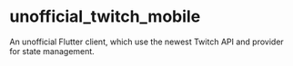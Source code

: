 # unofficial_twitch_mobile

An unofficial Flutter client, which use the newest Twitch API and provider 
for state management.
